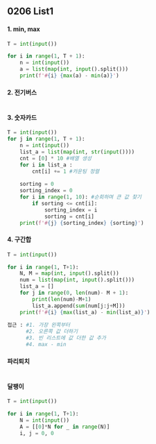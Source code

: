 ## 0206 List1



#### 1. min, max

```python
T = int(input())

for i in range(1, T + 1):
    n = int(input())
    a = list(map(int, input().split()))
    print(f'#{i} {max(a) - min(a)}')
```



#### 2. 전기버스

```python

```



#### 3. 숫자카드

```python
T = int(input())
for j in range(1, T + 1):
    n = int(input())
    list_a = list(map(int, str(input())))
    cnt = [0] * 10 #배열 생성
    for i in list_a :
        cnt[i] += 1 #카운팅 정렬
    
    sorting = 0
    sorting_index = 0
    for i in range(1, 10): #순회하며 큰 값 찾기
        if sorting <= cnt[i]:
            sorting_index = i
            sorting = cnt[i]
    print(f'#{j} {sorting_index} {sorting}')
```



#### 4. 구간합

```python
T = int(input())

for i in range(1, T+1):
    N, M = map(int, input().split())
    num = list(map(int, input().split()))
    list_a = []
    for j in range(0, len(num)- M + 1):
        print(len(num)-M+1)
        list_a.append(sum(num[j:j+M]))
    print(f'#{i} {max(list_a) - min(list_a)}')
    
접근 : #1. 가장 왼쪽부터 
      #2. 오른쪽 값 더하기
      #3. 빈 리스트에 값 더한 값 추가
      #4. max - min 
```



#### 파리퇴치

``` pytho
```



#### 달팽이

``` python
T = int(input())

for i in range(1, T+1):
    N = int(input())
    A = [[0]*N for _ in range(N)]
    i, j = 0, 0
 
```

